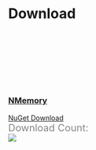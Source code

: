 # Download

<div class="page-download-nuget">
	<div class="container">
		<div class="row justify-content-center">
			<div class="col-lg-6">
				<div class="card card-layout-z2 wow slideInLeft">
					<div class="card-header wow slideInDown">
						<h3>
							<a href="https://www.nuget.org/packages/NMemory" target="_blank"
									onclick="ga('send', 'event', { eventAction: 'download-ef6'});">
								NMemory
							</a>
						</h3>						
					</div>
					<div class="card-body wow slideInUp">
						<a class="btn btn-xl btn-z wow zoomIn" role="button" href="https://www.nuget.org/packages/NMemory" target="_blank"
								onclick="ga('send', 'event', { eventAction: 'download-ef6'});">
							<i class="fa fa-cloud-download" aria-hidden="true"></i>
							NuGet Download
						</a>
						<div class="download-count-text">Download Count:</div>
						<div class="download-count wow lightSpeedIn">
							<a href="https://www.nuget.org/packages/NMemory" target="_blank"
									onclick="ga('send', 'event', { eventAction: 'download-ef6'});">
								<img src="https://zzzprojects.github.io/images/nuget/nmemory-big-d.svg">
							</a>
						</div>
					</div>
				</div>
			</div>
		</div>
	</div>
</div>

<style>
.page-download-nuget {
	margin-top: 150px;
}
.page-download-nuget .btn-z {
	margin-bottom: 50px;
}
.page-download-nuget .download-count-text {
	color: #888;
	font-size: 1.25rem;
}
.page-download-nuget .row .col-lg-6 {
	margin-bottom: 60px;
}
@media (max-width: 575px) {
	.page-download-nuget .card-layout-z2 img {
		width: 90%;
	}
	.page-download-nuget .btn-z {
		font-size: 1.5rem;
	}
}
</style>